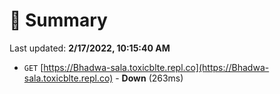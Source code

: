 # 📖 Summary
Last updated: **2/17/2022, 10:15:40 AM**

- `GET` [https://Bhadwa-sala.toxicblte.repl.co](https://Bhadwa-sala.toxicblte.repl.co) - **Down** (263ms)
